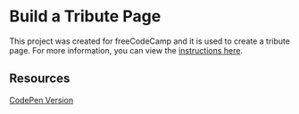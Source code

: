 # Build a Tribute Page

This project was created for freeCodeCamp and it is used to create a tribute page. For more information, you can view the [instructions here](https://www.freecodecamp.org/learn/responsive-web-design/responsive-web-design-projects/build-a-tribute-page).

## Resources

[CodePen Version](https://codepen.io/lchap701/full/ZEeaQVX)
